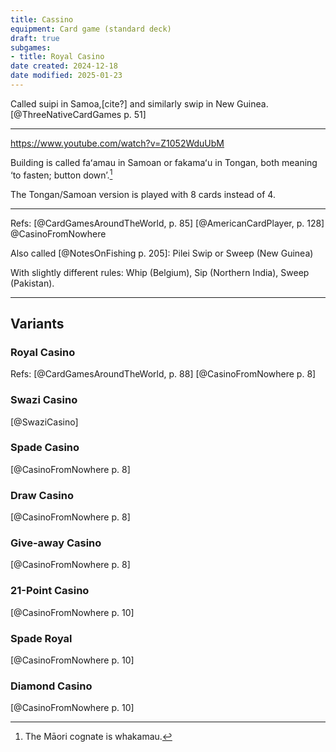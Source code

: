 ```yaml
---
title: Cassino
equipment: Card game (standard deck)
draft: true
subgames:
- title: Royal Casino
date created: 2024-12-18
date modified: 2025-01-23
---
```


Called <span lang="sm">suipi</span> in Samoa,[cite?] and similarly <span lang="tpi">swip</span> in New Guinea.[@ThreeNativeCardGames p. 51]

---

https://www.youtube.com/watch?v=Z1052WduUbM

Building is called <span lang="sm">faʻamau</span> in Samoan or <span lang="to">fakamaʻu</span> in Tongan, both meaning ‘to fasten; button down’.[^fn0]

[^fn0]: The Māori cognate is <span lang="mi">whakamau</span>.

The Tongan/Samoan version is played with 8 cards instead of 4.

---

Refs: [@CardGamesAroundTheWorld, p. 85] [@AmericanCardPlayer, p. 128] @CasinoFromNowhere

Also called [@NotesOnFishing p. 205]: Pilei Swip or Sweep (New Guinea)

With slightly different rules: Whip (Belgium), Sip (Northern India), Sweep (Pakistan).

---

## Variants

### <span id="royal-casino">Royal Casino</span>

Refs: [@CardGamesAroundTheWorld, p. 88] [@CasinoFromNowhere p. 8]

### Swazi Casino

[@SwaziCasino]

### Spade Casino

[@CasinoFromNowhere p. 8]

### Draw Casino 
[@CasinoFromNowhere p. 8]

### Give-away Casino 
[@CasinoFromNowhere p. 8]

### 21-Point Casino
[@CasinoFromNowhere p. 10]

### Spade Royal
[@CasinoFromNowhere p. 10]

### Diamond Casino
[@CasinoFromNowhere p. 10]

